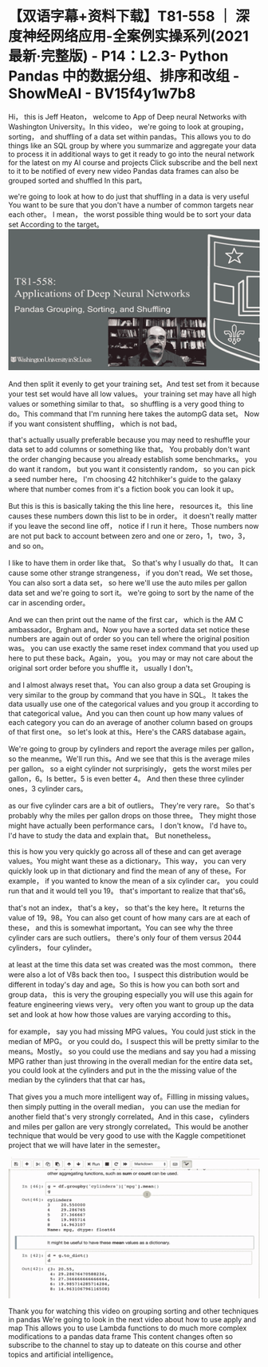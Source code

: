 # 【双语字幕+资料下载】T81-558 ｜ 深度神经网络应用-全案例实操系列(2021最新·完整版) - P14：L2.3- Python Pandas 中的数据分组、排序和改组 - ShowMeAI - BV15f4y1w7b8

Hi， this is Jeff Heaton， welcome to App of Deep neural Networks with Washington University。In this video， we're going to look at grouping， sorting， and shuffling of a data set within pandas。This allows you to do things like an SQL group by where you summarize and aggregate your data to process it in additional ways to get it ready to go into the neural network for the latest on my AI course and projects Click subscribe and the bell next to it to be notified of every new video Pandas data frames can also be grouped sorted and shuffled In this part。

 we're going to look at how to do just that shuffling in a data is very useful You want to be sure that you don't have a number of common targets near each other。 I mean， the worst possible thing would be to sort your data set According to the target。![](img/30a851993f0ab2fa4dd62a6efcf8bb3e_1.png)

And then split it evenly to get your training set。And test set from it because your test set would have all low values。 your training set may have all high values or something similar to that。 so shuffling is a very good thing to do。This command that I'm running here takes the autompG data set。 Now if you want consistent shuffling， which is not bad。

 that's actually usually preferable because you may need to reshuffle your data set to add columns or something like that。 You probably don't want the order changing because you already establish some benchmarks。 you do want it random， but you want it consistently random， so you can pick a seed number here。 I'm choosing 42 hitchhiker's guide to the galaxy where that number comes from it's a fiction book you can look it up。

But this is this is basically taking the this line here， resources it。 this line causes these numbers down this list to be in order。 it doesn't really matter if you leave the second line off， notice if I run it here。Those numbers now are not put back to account between zero and one or zero，1， two，3， and so on。

I like to have them in order like that。 So that's why I usually do that。 It can cause some other strange strangeness， if you don't read。We set those。You can also sort a data set， so here we'll use the auto miles per gallon data set and we're going to sort it。 we're going to sort by the name of the car in ascending order。

And we can then print out the name of the first car， which is the AM C ambassador。Brgham and。Now you have a sorted data set notice these numbers are again out of order so you can tell where the original position was。 you can use exactly the same reset index command that you used up here to put these back。Again， you。 you may or may not care about the original sort order before you shuffle it， usually I don't。

 and I almost always reset that。You can also group a data set Grouping is very similar to the group by command that you have in SQL。 It takes the data usually use one of the categorical values and you group it according to that categorical value。And you can then count up how many values of each category you can do an average of another column based on groups of that first one。 so let's look at this。Here's the CARS database again。

We're going to group by cylinders and report the average miles per gallon， so the meanme。We'll run this。And we see that this is the average miles per gallon。 so a eight cylinder not surprisingly， gets the worst miles per gallon，6。Is better。5 is even better 4。 And then these three cylinder ones，3 cylinder cars。

 as our five cylinder cars are a bit of outliers。 They're very rare。 So that's probably why the miles per gallon drops on those three。 They might those might have actually been performance cars。 I don't know。 I'd have to。 I'd have to study the data and explain that。 But nonetheless。

 this is how you very quickly go across all of these and can get average values。You might want these as a dictionary。This way， you can very quickly look up in that dictionary and find the mean of any of these。For example， if you wanted to know the mean of a six cylinder car。 you could run that and it would tell you 19。 that's important to realize that that's6。

 that's not an index， that's a key， so that's the key here。It returns the value of 19。98。You can also get count of how many cars are at each of these， and this is somewhat important。You can see why the three cylinder cars are such outliers。 there's only four of them versus 2044 cylinders， four cylinder。

 at least at the time this data set was created was the most common。 there were also a lot of V8s back then too。I suspect this distribution would be different in today's day and age。So this is how you can both sort and group data， this is very the grouping especially you will use this again for feature engineering views very。 very often you want to group up the data set and look at how how those values are varying according to this。

 for example， say you had missing MPG values。You could just stick in the median of MPG。 or you could do。I suspect this will be pretty similar to the means。Mostly。 so you could use the medians and say you had a missing MPG rather than just throwing in the overall median for the entire data set。 you could look at the cylinders and put in the the missing value of the median by the cylinders that that car has。

 That gives you a much more intelligent way of。Fillling in missing values。 then simply putting in the overall median， you can use the median for another field that's very strongly correlated。And in this case， cylinders and miles per gallon are very strongly correlated。This would be another technique that would be very good to use with the Kaggle competitionet project that we will have later in the semester。



![](img/30a851993f0ab2fa4dd62a6efcf8bb3e_3.png)

Thank you for watching this video on grouping sorting and other techniques in pandas We're going to look in the next video about how to use apply and map This allows you to use Lambda functions to do much more complex modifications to a pandas data frame This content changes often so subscribe to the channel to stay up to dateate on this course and other topics and artificial intelligence。

